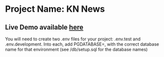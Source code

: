 # Project Name: KN News

## Live Demo available [here](https://kn-news.onrender.com/api)

You will need to create two .env files for your project: .env.test and .env.development. Into each, add PGDATABASE=, with the correct database name for that environment (see /db/setup.sql for the database names)


